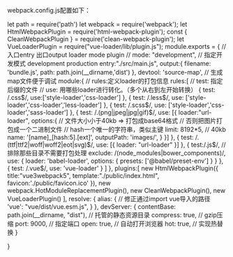 webpack.config.js配置如下：

let path = require('path')
let webpack = require('webpack');
let HtmlWebpackPlugin = require('html-webpack-plugin');
const { CleanWebpackPlugin } = require('clean-webpack-plugin');
let  VueLoaderPlugin = require("vue-loader/lib/plugin.js");
module.exports = {
    // 入口entry 出口output loader mode plugin
    // mode: "development", // 指定开发模式  development production
    entry:"./src/main.js",
    output:{
        filename: 'bundle.js',
        path: path.join(__dirname,'dist')
    },
    devtool: 'source-map', // 生成map文件便于调试
    module:{
        // rules:定义loader的打包信息
        rules:[
            // test: 指定后缀的文件
            // use: 用哪些loader进行转化。（多个从右到左开始转换）
            {
                test: /\.css$/,
                use:['style-loader','css-loader']
            },
            {
                test: /\.less$/,
                use: ['style-loader','css-loader','less-loader']
            },
            {
                test: /\.scss$/,
                use: ['style-loader','css-loader','sass-loader']
            },
            {
                test: /\.(png|jpeg|jpg|gif)$/,
                use: [{
                    loader:"url-loader",
                    options:{
                        // 文件大小小于40kb => 打包成base64格式
                        // 否则把图片打包成一个二进制文件
                        // hash一个唯一的字符串，类似主键
                        limit: 8192*5, // 40kb
                        name: '[name]_[hash:5].[ext]',
                        outputPath: 'images/',
                    }
                }]
            },
            {
                test: /\.(ttf|ttf2|woff|woff2|eot|svg)$/,
                use: [{
                    loader: "url-loader"
                }]
            },
            {
                test:/\.js$/,
                // 排除那些目录不需要打包处理
                exclude: /(node_modules|bower_components)/,
                use: {
                    loader: 'babel-loader',
                    options: {
                        presets: ['@babel/preset-env']
                    }
                }
            },
            {
                test: /\.vue$/,
                use: 'vue-loader'
            }
        ]
    },
    plugins:[
        new HtmlWebpackPlugin({
            title:"vue3webpack5",
            template:"./public/index.html",
            favicon:'./public/favicon.ico'
        }),
        new webpack.HotModuleReplacementPlugin(),
        new CleanWebpackPlugin(),
        new VueLoaderPlugin()
    ],
    resolve: {
        alias: {
            // 修正通过import vue导入的路径
            'vue': "vue/dist/vue.esm.js",
        }
    },
    devServer: {
        contentBase: path.join(__dirname, "dist"), // 托管的静态资源目录
        compress: true, // gzip压缩
        port: 9000, // 指定端口
        open: true, // 自动打开浏览器
        hot: true, // 实现热替换
    }

}